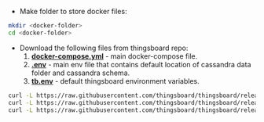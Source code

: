 - Make folder to store docker files:

```bash
mkdir <docker-folder>
cd <docker-folder>
```

- Download the following files from thingsboard repo:
    1. **[docker-compose.yml](https://raw.githubusercontent.com/thingsboard/thingsboard/release-1.3.0/docker/docker-compose.yml)** - main docker-compose file.
    1. **[.env](https://raw.githubusercontent.com/thingsboard/thingsboard/release-1.3.0/docker/.env)** - main env file that contains default location of cassandra data folder and cassandra schema.
    1. **[tb.env](https://raw.githubusercontent.com/thingsboard/thingsboard/release-1.3.0/docker/tb.env)** - default thingsboard environment variables.
      
```bash
curl -L https://raw.githubusercontent.com/thingsboard/thingsboard/release-1.3.0/docker/docker-compose.yml > docker-compose.yml
curl -L https://raw.githubusercontent.com/thingsboard/thingsboard/release-1.3.0/docker/.env > .env
curl -L https://raw.githubusercontent.com/thingsboard/thingsboard/release-1.3.0/docker/tb.env > tb.env
```